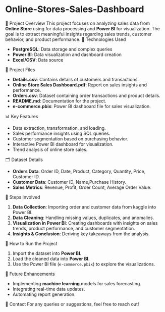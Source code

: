 # Online-Stores-Sales-Dashboard

📌 Project Overview
This project focuses on analyzing sales data from **Online Store** using for data processing and **Power BI** for visualization. The goal is to extract meaningful insights regarding sales trends, customer behavior, and product performance.
🔧 Technologies Used
- **PostgreSQL**: Data storage and complex queries
- **Power BI**: Data visualization and dashboard creation
- **Excel/CSV**: Data source

📂 Project Files
- **Details.csv**: Contains details of customers and transactions.
- **Online Store Sales Dashboard.pdf**: Report on sales insights and performance.
- **Orders.csv**: Dataset containing order transactions and product details.
- **README.md**: Documentation for the project.
- **e-commerce.pbix**: Power BI dashboard file for sales visualization.

📊 Key Features
- Data extraction, transformation, and loading.
- Sales performance insights using SQL queries.
- Customer segmentation based on purchasing behavior.
- Interactive Power BI dashboard for visualization.
- Trend analysis of online store sales.

🗂️ Dataset Details
- **Orders Data**: Order ID, Date, Product, Category, Quantity, Price, Customer ID.
- **Customer Data**: Customer ID, Name,Purchase History.
- **Sales Metrics**: Revenue, Profit, Order Count, Average Order Value.

📌 Steps Involved
1. **Data Collection**: Importing order and customer data from kaggle into Power BI.
2. **Data Cleaning**: Handling missing values, duplicates, and anomalies.
3. **Visualization in Power BI**: Creating dashboards with insights on sales trends, product performance, and customer segmentation.
4. **Insights & Conclusion**: Deriving key takeaways from the analysis.

🚀 How to Run the Project
1. Import the dataset into **Power BI**.
2. Load the cleaned data into **Power BI**.
3. Use the Power BI file (`e-commerce.pbix`) to explore the visualizations.

📌 Future Enhancements
- Implementing **machine learning** models for sales forecasting.
- Integrating real-time data updates.
- Automating report generation.

 📩 Contact
For any queries or suggestions, feel free to reach out!




